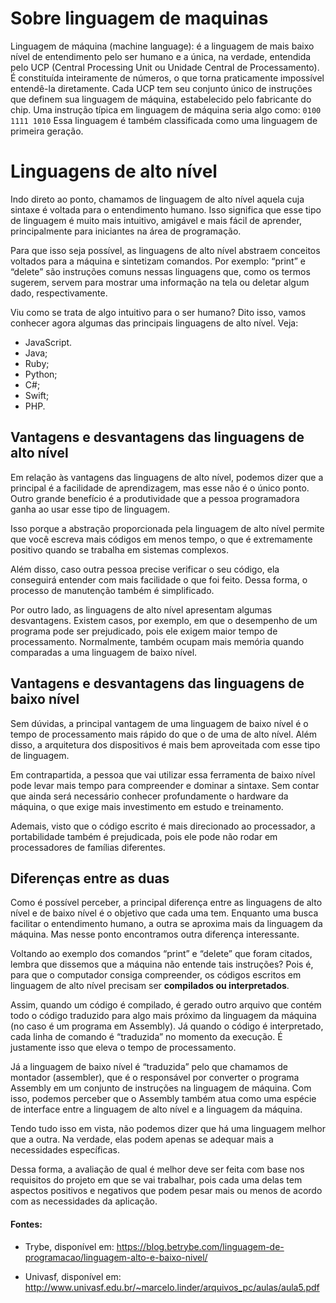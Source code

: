 # Sobre linguagem de maquinas

Linguagem de máquina (machine language): é a linguagem de mais baixo nível de entendimento pelo ser humano e a única, na verdade, entendida pelo UCP (Central Processing Unit ou Unidade Central de Processamento). É constituída inteiramente de números, o que torna praticamente impossível entendê-la diretamente. Cada UCP tem seu conjunto único de instruções que definem sua linguagem de máquina, estabelecido pelo fabricante do chip. Uma instrução típica em linguagem de máquina seria algo como: `0100 1111 1010` Essa linguagem é também classificada como uma linguagem de primeira geração.

# Linguagens de alto nível

Indo direto ao ponto, chamamos de linguagem de alto nível aquela cuja sintaxe é voltada para o entendimento humano. Isso significa que esse tipo de linguagem é muito mais intuitivo, amigável e mais fácil de aprender, principalmente para iniciantes na área de programação.

Para que isso seja possível, as linguagens de alto nível abstraem conceitos voltados para a máquina e sintetizam comandos. Por exemplo: “print” e “delete” são instruções comuns nessas linguagens que, como os termos sugerem, servem para mostrar uma informação na tela ou deletar algum dado, respectivamente.

Viu como se trata de algo intuitivo para o ser humano? Dito isso, vamos conhecer agora algumas das principais linguagens de alto nível. Veja:

- JavaScript.
- Java;
- Ruby;
- Python;
- C#;
- Swift;
- PHP.

## Vantagens e desvantagens das linguagens de alto nível

Em relação às vantagens das linguagens de alto nível, podemos dizer que a principal é a facilidade de aprendizagem, mas esse não é o único ponto. Outro grande benefício é a produtividade que a pessoa programadora ganha ao usar esse tipo de linguagem.

Isso porque a abstração proporcionada pela linguagem de alto nível permite que você escreva mais códigos em menos tempo, o que é extremamente positivo quando se trabalha em sistemas complexos.

Além disso, caso outra pessoa precise verificar o seu código, ela conseguirá entender com mais facilidade o que foi feito. Dessa forma, o processo de manutenção também é simplificado.

Por outro lado, as linguagens de alto nível apresentam algumas desvantagens. Existem casos, por exemplo, em que o desempenho de um programa pode ser prejudicado, pois ele exigem maior tempo de processamento. Normalmente, também ocupam mais memória quando comparadas a uma linguagem de baixo nível.

## Vantagens e desvantagens das linguagens de baixo nível

Sem dúvidas, a principal vantagem de uma linguagem de baixo nível é o tempo de processamento mais rápido do que o de uma de alto nível. Além disso, a arquitetura dos dispositivos é mais bem aproveitada com esse tipo de linguagem.

Em contrapartida, a pessoa que vai utilizar essa ferramenta de baixo nível pode levar mais tempo para compreender e dominar a sintaxe. Sem contar que ainda será necessário conhecer profundamente o hardware da máquina, o que exige mais investimento em estudo e treinamento.

Ademais, visto que o código escrito é mais direcionado ao processador, a portabilidade também é prejudicada, pois ele pode não rodar em processadores de famílias diferentes.

## Diferenças entre as duas

Como é possível perceber, a principal diferença entre as linguagens de alto nível e de baixo nível é o objetivo que cada uma tem. Enquanto uma busca facilitar o entendimento humano, a outra se aproxima mais da linguagem da máquina. Mas nesse ponto encontramos outra diferença interessante.

Voltando ao exemplo dos comandos “print” e “delete” que foram citados, lembra que dissemos que a máquina não entende tais instruções? Pois é, para que o computador consiga compreender, os códigos escritos em linguagem de alto nível precisam ser **compilados ou interpretados**.

Assim, quando um código é compilado, é gerado outro arquivo que contém todo o código traduzido para algo mais próximo da linguagem da máquina (no caso é um programa em Assembly). Já quando o código é interpretado, cada linha de comando é “traduzida” no momento da execução. É justamente isso que eleva o tempo de processamento.

Já a linguagem de baixo nível é “traduzida” pelo que chamamos de montador (assembler), que é o responsável por converter o programa Assembly em um conjunto de instruções na linguagem de máquina. Com isso, podemos perceber que o Assembly também atua como uma espécie de interface entre a linguagem de alto nível e a linguagem da máquina.

Tendo tudo isso em vista, não podemos dizer que há uma linguagem melhor que a outra. Na verdade, elas podem apenas se adequar mais a necessidades específicas.

Dessa forma, a avaliação de qual é melhor deve ser feita com base nos requisitos do projeto em que se vai trabalhar, pois cada uma delas tem aspectos positivos e negativos que podem pesar mais ou menos de acordo com as necessidades da aplicação.

#### Fontes:

- Trybe, disponível em: https://blog.betrybe.com/linguagem-de-programacao/linguagem-alto-e-baixo-nivel/

- Univasf, disponível em: http://www.univasf.edu.br/~marcelo.linder/arquivos_pc/aulas/aula5.pdf
